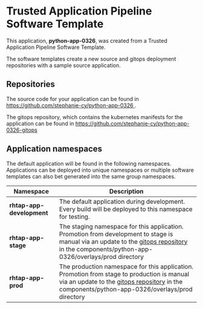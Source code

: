 # Trusted Application Pipeline Software Template

This application, **python-app-0326**, was created from a Trusted Application Pipeline Software Template.

The software templates create a new source and gitops deployment repositories with a sample source application. 

## Repositories

The source code for your application can be found in [https://github.com/stephanie-cy/python-app-0326 ](https://github.com/stephanie-cy/python-app-0326 ).
 
The gitops repository, which contains the kubernetes manifests for the application can be found in 
[https://github.com/stephanie-cy/python-app-0326-gitops ](https://github.com/stephanie-cy/python-app-0326-gitops ) 

## Application namespaces 

The default application will be found in the following namespaces. Applications can be deployed into unique namespaces or multiple software templates can also bet generated into the same group namespaces.  

|  Namespace   |  Description   |  
| -------- | -------- |   
| **rhtap-app-development** | The default application during development. Every build will be deployed to this namespace for testing. | 
| **rhtap-app-stage** | The staging namespace for this application. Promotion from development to stage is manual via an update to the [gitops repository](https://github.com/stephanie-cy/python-app-0326-gitops ) in the components/python-app-0326/overlays/prod directory |  
| **rhtap-app-prod** | The production namespace for this application. Promotion from stage to production is manual via an update to the [gitops repository](https://github.com/stephanie-cy/python-app-0326-gitops ) in the components/python-app-0326/overlays/prod directory | 